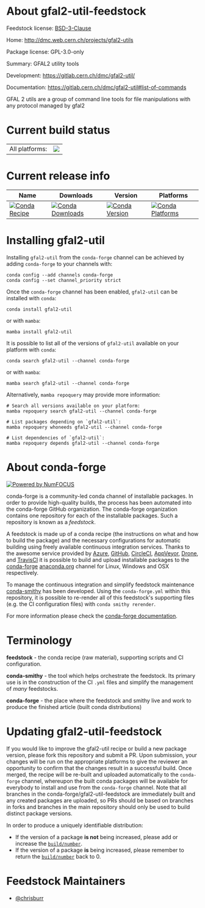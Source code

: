 About gfal2-util-feedstock
==========================

Feedstock license: [BSD-3-Clause](https://github.com/conda-forge/gfal2-util-feedstock/blob/main/LICENSE.txt)

Home: http://dmc.web.cern.ch/projects/gfal2-utils

Package license: GPL-3.0-only

Summary: GFAL2 utility tools

Development: https://gitlab.cern.ch/dmc/gfal2-util/

Documentation: https://gitlab.cern.ch/dmc/gfal2-util#list-of-commands

GFAL 2 utils are a group of command line tools for file manipulations
with any protocol managed by gfal2


Current build status
====================


<table><tr><td>All platforms:</td>
    <td>
      <a href="https://dev.azure.com/conda-forge/feedstock-builds/_build/latest?definitionId=9047&branchName=main">
        <img src="https://dev.azure.com/conda-forge/feedstock-builds/_apis/build/status/gfal2-util-feedstock?branchName=main">
      </a>
    </td>
  </tr>
</table>

Current release info
====================

| Name | Downloads | Version | Platforms |
| --- | --- | --- | --- |
| [![Conda Recipe](https://img.shields.io/badge/recipe-gfal2--util-green.svg)](https://anaconda.org/conda-forge/gfal2-util) | [![Conda Downloads](https://img.shields.io/conda/dn/conda-forge/gfal2-util.svg)](https://anaconda.org/conda-forge/gfal2-util) | [![Conda Version](https://img.shields.io/conda/vn/conda-forge/gfal2-util.svg)](https://anaconda.org/conda-forge/gfal2-util) | [![Conda Platforms](https://img.shields.io/conda/pn/conda-forge/gfal2-util.svg)](https://anaconda.org/conda-forge/gfal2-util) |

Installing gfal2-util
=====================

Installing `gfal2-util` from the `conda-forge` channel can be achieved by adding `conda-forge` to your channels with:

```
conda config --add channels conda-forge
conda config --set channel_priority strict
```

Once the `conda-forge` channel has been enabled, `gfal2-util` can be installed with `conda`:

```
conda install gfal2-util
```

or with `mamba`:

```
mamba install gfal2-util
```

It is possible to list all of the versions of `gfal2-util` available on your platform with `conda`:

```
conda search gfal2-util --channel conda-forge
```

or with `mamba`:

```
mamba search gfal2-util --channel conda-forge
```

Alternatively, `mamba repoquery` may provide more information:

```
# Search all versions available on your platform:
mamba repoquery search gfal2-util --channel conda-forge

# List packages depending on `gfal2-util`:
mamba repoquery whoneeds gfal2-util --channel conda-forge

# List dependencies of `gfal2-util`:
mamba repoquery depends gfal2-util --channel conda-forge
```


About conda-forge
=================

[![Powered by
NumFOCUS](https://img.shields.io/badge/powered%20by-NumFOCUS-orange.svg?style=flat&colorA=E1523D&colorB=007D8A)](https://numfocus.org)

conda-forge is a community-led conda channel of installable packages.
In order to provide high-quality builds, the process has been automated into the
conda-forge GitHub organization. The conda-forge organization contains one repository
for each of the installable packages. Such a repository is known as a *feedstock*.

A feedstock is made up of a conda recipe (the instructions on what and how to build
the package) and the necessary configurations for automatic building using freely
available continuous integration services. Thanks to the awesome service provided by
[Azure](https://azure.microsoft.com/en-us/services/devops/), [GitHub](https://github.com/),
[CircleCI](https://circleci.com/), [AppVeyor](https://www.appveyor.com/),
[Drone](https://cloud.drone.io/welcome), and [TravisCI](https://travis-ci.com/)
it is possible to build and upload installable packages to the
[conda-forge](https://anaconda.org/conda-forge) [anaconda.org](https://anaconda.org/)
channel for Linux, Windows and OSX respectively.

To manage the continuous integration and simplify feedstock maintenance
[conda-smithy](https://github.com/conda-forge/conda-smithy) has been developed.
Using the ``conda-forge.yml`` within this repository, it is possible to re-render all of
this feedstock's supporting files (e.g. the CI configuration files) with ``conda smithy rerender``.

For more information please check the [conda-forge documentation](https://conda-forge.org/docs/).

Terminology
===========

**feedstock** - the conda recipe (raw material), supporting scripts and CI configuration.

**conda-smithy** - the tool which helps orchestrate the feedstock.
                   Its primary use is in the construction of the CI ``.yml`` files
                   and simplify the management of *many* feedstocks.

**conda-forge** - the place where the feedstock and smithy live and work to
                  produce the finished article (built conda distributions)


Updating gfal2-util-feedstock
=============================

If you would like to improve the gfal2-util recipe or build a new
package version, please fork this repository and submit a PR. Upon submission,
your changes will be run on the appropriate platforms to give the reviewer an
opportunity to confirm that the changes result in a successful build. Once
merged, the recipe will be re-built and uploaded automatically to the
`conda-forge` channel, whereupon the built conda packages will be available for
everybody to install and use from the `conda-forge` channel.
Note that all branches in the conda-forge/gfal2-util-feedstock are
immediately built and any created packages are uploaded, so PRs should be based
on branches in forks and branches in the main repository should only be used to
build distinct package versions.

In order to produce a uniquely identifiable distribution:
 * If the version of a package **is not** being increased, please add or increase
   the [``build/number``](https://docs.conda.io/projects/conda-build/en/latest/resources/define-metadata.html#build-number-and-string).
 * If the version of a package **is** being increased, please remember to return
   the [``build/number``](https://docs.conda.io/projects/conda-build/en/latest/resources/define-metadata.html#build-number-and-string)
   back to 0.

Feedstock Maintainers
=====================

* [@chrisburr](https://github.com/chrisburr/)

